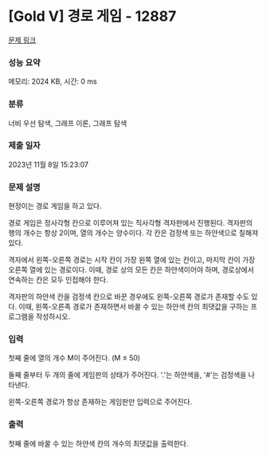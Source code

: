 # [Gold V] 경로 게임 - 12887 

[문제 링크](https://www.acmicpc.net/problem/12887) 

### 성능 요약

메모리: 2024 KB, 시간: 0 ms

### 분류

너비 우선 탐색, 그래프 이론, 그래프 탐색

### 제출 일자

2023년 11월 8일 15:23:07

### 문제 설명

<p>현정이는 경로 게임을 하고 있다.</p>

<p>경로 게임은 정사각형 칸으로 이루어져 있는 직사각형 격자판에서 진행된다. 격자판의 행의 개수는 항상 2이며, 열의 개수는 양수이다. 각 칸은 검정색 또는 하얀색으로 칠해져 있다.</p>

<p>격자에서 왼쪽-오른쪽 경로는 시작 칸이 가장 왼쪽 열에 있는 칸이고, 마지막 칸이 가장 오른쪽 열에 있는 경로이다. 이때, 경로 상의 모든 칸은 하얀색이어야 하며, 경로상에서 연속하는 칸은 모두 인접해야 한다.</p>

<p>격자판의 하얀색 칸을 검정색 칸으로 바꾼 경우에도 왼쪽-오른쪽 경로가 존재할 수도 있다. 이때, 왼쪽-오른족 경로가 존재하면서 바꿀 수 있는 하얀색 칸의 최댓값을 구하는 프로그램을 작성하시오.</p>

### 입력 

 <p>첫째 줄에 열의 개수 M이 주어진다. (M ≤ 50)</p>

<p>둘째 줄부터 두 개의 줄에 게임판의 상태가 주어진다. '.'는 하얀색을, '#'는 검정색을 나타낸다.</p>

<p>왼쪽-오른쪽 경로가 항상 존재하는 게임판만 입력으로 주어진다.</p>

### 출력 

 <p>첫째 줄에 바꿀 수 있는 하얀색 칸의 개수의 최댓값을 출력한다.</p>

